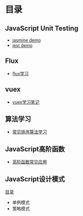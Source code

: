 # 目录
## JavaScript Unit Testing
- [jasmine demo](https://github.com/fcaiqing/blog/tree/master/JavaScript-Unit-Testing/jasmine-demo)
- [jest demo](https://github.com/fcaiqing/blog/tree/master/JavaScript-Unit-Testing/jest-demo)

## Flux
- [flux学习](./flux-notes)

## vuex
- [vuex学习笔记](https://github.com/fcaiqing/vuex-notes)

## 算法学习
- [常见排序算法学习](https://github.com/fcaiqing/blog/tree/master/algorithm-notes/sort)

## JavaScript高阶函数
- [高阶函数常见应用](https://github.com/fcaiqing/blog/tree/master/JavaScript%E9%AB%98%E9%98%B6%E5%87%BD%E6%95%B0)

## JavaScript设计模式
[目录](https://github.com/fcaiqing/blog/tree/master/JavaScript%E8%AE%BE%E8%AE%A1%E6%A8%A1%E5%BC%8F)
- 单例模式
- 策略模式
